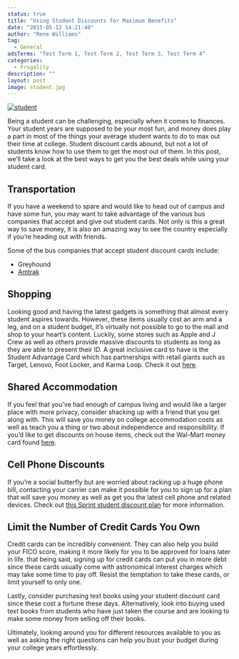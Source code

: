 ```yaml
---
status: true
title: "Using Student Discounts for Maximum Benefits"
date: "2015-05-12 14:21:40"
author: "Rene Williams"
tag:
  - General
adsTerms: "Test Term 1, Test Term 2, Test Term 3, Test Term 4"
categories:
  - Frugality
description: ""
layout: post
image: student.jpg
---
```


[![student](/student.jpg)](/student.jpg)

Being a student can be challenging, especially when it comes to finances. Your student years are supposed to be your most fun, and money does play a part in most of the things your average student wants to do to max out their time at college. Student discount cards abound, but not a lot of students know how to use them to get the most out of them. In this post, we’ll take a look at the best ways to get you the best deals while using your student card.

## Transportation

If you have a weekend to spare and would like to head out of campus and have some fun, you may want to take advantage of the various bus companies that accept and give out student cards. Not only is this a great way to save money, it is also an amazing way to see the country especially if you’re heading out with friends.

Some of the bus companies that accept student discount cards include:

- Greyhound
- [Amtrak](https://www.amtrak.com/student-discount)

## Shopping

Looking good and having the latest gadgets is something that almost every student aspires towards. However, these items usually cost an arm and a leg, and on a student budget, it’s virtually not possible to go to the mall and shop to your heart’s content. Luckily, some stores such as Apple and J Crew as well as others provide massive discounts to students as long as they are able to present their ID. A great inclusive card to have is the Student Advantage Card which has partnerships with retail giants such as Target, Lenovo, Foot Locker, and Karma Loop. Check it out [here](https://www.studentadvantage.com/discountcard/).

## Shared Accommodation

If you feel that you’ve had enough of campus living and would like a larger place with more privacy, consider shacking up with a friend that you get along with. This will save you money on college accommodation costs as well as teach you a thing or two about independence and responsibility. If you’d like to get discounts on house items, check out the Wal-Mart money card found [here](https://www.walmartmoneycard.com/AcctMgmt/Controls/Walmart/Support/Products.aspx).

## Cell Phone Discounts

If you’re a social butterfly but are worried about racking up a huge phone bill, contacting your carrier can make it possible for you to sign up for a plan that will save you money as well as get you the latest cell phone and related devices. Check out [this Sprint student discount plan](https://mysprint.sprint.com/verify/?ECID=vanity:verify) for more information.

## Limit the Number of Credit Cards You Own

Credit cards can be incredibly convenient. They can also help you build your FICO score, making it more likely for you to be approved for loans later in life. that being said, signing up for credit cards can put you in more debt since these cards usually come with astronomical interest charges which may take some time to pay off. Resist the temptation to take these cards, or limit yourself to only one.

Lastly, consider purchasing text books using your student discount card since these cost a fortune these days. Alternatively, look into buying used text books from students who have just taken the course and are looking to make some money from selling off their books.

Ultimately, looking around you for different resources available to you as well as asking the right questions can help you bust your budget during your college years effortlessly.
